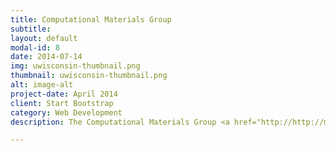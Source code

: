 ```yaml
---
title: Computational Materials Group
subtitle: 
layout: default
modal-id: 8
date: 2014-07-14
img: uwisconsin-thumbnail.png
thumbnail: uwisconsin-thumbnail.png
alt: image-alt
project-date: April 2014
client: Start Bootstrap
category: Web Development
description: The Computational Materials Group <a href="http://http://matmodel.engr.wisc.edu">(CMG)</a> at the University of Wisconsin-Madison uses atomic scale modeling to understand and design new materials. They employ highly accurate techniques to study electronic structure and energetics of smaller systems, along with interatomic potential modeling on massively parallel computers to study up to hundreds of millions of atoms. 

---
```

